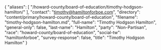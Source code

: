 {
  "aliases": [
    "/howard-county/board-of-education/timothy-hodgson-hamilton/"
  ],
  "contact": "timothy@hamiltonforboe.com",
  "directory": "content/primary/howard-county/board-of-education",
  "filename": "timothy-hodgson-hamilton.md",
  "full-name": "Timothy Hodgson Hamilton",
  "general-only": false,
  "last-name": "Hamilton",
  "party": "Non-Partisan",
  "race": "howard-county/board-of-education",
  "social-tw": "hamiltonforboe",
  "survey-response": false,
  "title": "Timothy Hodgson Hamilton"
}
